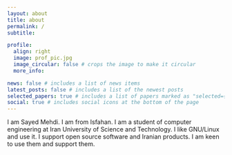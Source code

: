 ```yaml
---
layout: about
title: about
permalink: /
subtitle:

profile:
  align: right
  image: prof_pic.jpg
  image_circular: false # crops the image to make it circular
  more_info:

news: false # includes a list of news items
latest_posts: false # includes a list of the newest posts
selected_papers: true # includes a list of papers marked as "selected={true}"
social: true # includes social icons at the bottom of the page
---
```


I am Sayed Mehdi. I am from Isfahan. I am a student of computer engineering at Iran University of Science and Technology.
I like GNU/Linux and use it. I support open source software and Iranian products. I am keen to use them and support them.
